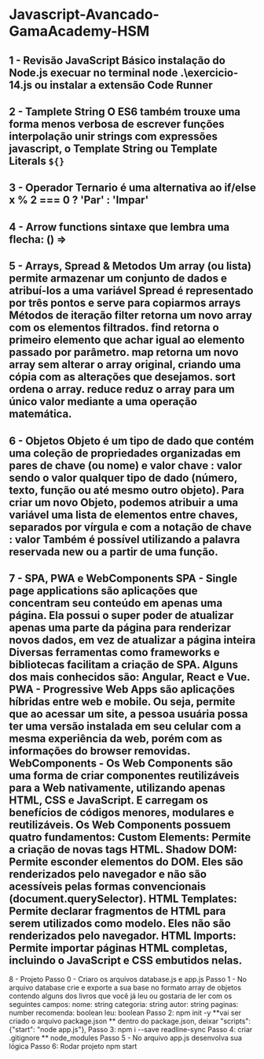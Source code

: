 # Javascript-Avancado-GamaAcademy-HSM

1 - Revisão JavaScript Básico
instalação do Node.js
	execuar no terminal node .\exercicio-14.js
	ou instalar a extensão Code Runner
----------------------------------------------------------------------------------------------------
2 - Tamplete String
O ES6 também trouxe uma forma menos verbosa de escrever funções
interpolação 
unir strings com expressões javascript, o Template String ou Template Literals
`${}`
----------------------------------------------------------------------------------------------------
3 - Operador Ternario
é uma alternativa ao if/else
x % 2 === 0 ? 'Par' : 'Impar'
----------------------------------------------------------------------------------------------------
4 - Arrow functions
sintaxe que lembra uma flecha: () =>
----------------------------------------------------------------------------------------------------
5 - Arrays, Spread & Metodos
Um array (ou lista) permite armazenar um conjunto de dados e atribuí-los a uma variável
Spread
	é representado por três pontos e serve para copiarmos arrays
Métodos de iteração
	filter retorna um novo array com os elementos filtrados.
	find retorna o primeiro elemento que achar igual ao elemento passado por parâmetro.
	map retorna um novo array sem alterar o array original, criando uma cópia com as alterações que desejamos.
	sort ordena o array.
	reduce reduz o array para um único valor mediante a uma operação matemática.
----------------------------------------------------------------------------------------------------
6 - Objetos
Objeto é um tipo de dado que contém uma coleção de propriedades organizadas em pares de chave (ou nome) e valor
	chave : valor
sendo o valor qualquer tipo de dado (número, texto, função ou até mesmo outro objeto).
Para criar um novo Objeto, podemos atribuir a uma variável uma lista de elementos entre chaves, separados por vírgula e com a notação de chave : valor
Também é possível utilizando a palavra reservada new ou a partir de uma função.
----------------------------------------------------------------------------------------------------
7 - SPA, PWA e WebComponents
SPA - Single page applications são aplicações que concentram seu conteúdo em apenas uma página. 
	Ela possui o super poder de atualizar apenas uma parte da página para renderizar novos dados, em vez de atualizar a página inteira
	Diversas ferramentas como frameworks e bibliotecas facilitam a criação de SPA. 
		Alguns dos mais conhecidos são: Angular, React e Vue.
PWA - Progressive Web Apps são aplicações híbridas entre web e mobile. 
	Ou seja, permite que ao acessar um site, a pessoa usuária possa ter uma versão instalada em seu celular com a mesma experiência da web, 
	porém com as informações do browser removidas.
WebComponents - Os Web Components são uma forma de criar componentes reutilizáveis para a Web nativamente, utilizando apenas HTML, CSS e JavaScript. 
	E carregam os benefícios de códigos menores, modulares e reutilizáveis.
	Os Web Components possuem quatro fundamentos:
		Custom Elements: Permite a criação de novas tags HTML.
		Shadow DOM: Permite esconder elementos do DOM. 
			Eles são renderizados pelo navegador e não são acessíveis pelas formas convencionais (document.querySelector).
		HTML Templates: Permite declarar fragmentos de HTML para serem utilizados como modelo. Eles não são renderizados pelo navegador.
		HTML Imports: Permite importar páginas HTML completas, incluindo o JavaScript e CSS embutidos nelas.
----------------------------------------------------------------------------------------------------
8 - Projeto
Passo 0 - Criaro os arquivos database.js e app.js
Passo 1 - No arquivo database crie e exporte a sua base no formato array de objetos contendo alguns dos livros que você já leu ou gostaria de ler com os seguintes campos:
	nome: string
	categoria: string
	autor: string
	paginas: number
	recomenda: boolean
	leu: boolean
Passo 2: npm init -y 
	**vai ser criado o arquivo package.json
	** dentro do package.json, deixar "scripts": {"start": "node app.js"},
Passo 3: npm i --save readline-sync
Passo 4: criar .gitignore
	** node_modules
Passo 5 - No arquivo app.js desenvolva sua lógica 
Passo 6: Rodar projeto npm start
